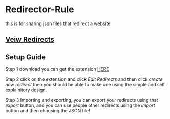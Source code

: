 # Redirector-Rule
this is for sharing json files that redirect a website

## [Veiw Redirects](https://github.com/GamerBoi153/Redirector-Rules/tree/master/INDEX)

## Setup Guide
Step 1 download you can get the extension [HERE](https://chrome.google.com/webstore/detail/redirector/ocgpenflpmgnfapjedencafcfakcekcd?hl=en)

Step 2 click on the extension and click *Edit Redirects*  and then click *create new redirect*  then you should be able to make one using the simple and self explainitory design.

Step 3 Importing and exporting, you can export your redirects using that *export* button, and you can use people other redirects using the
*import*  button and then choosing the JSON file!

